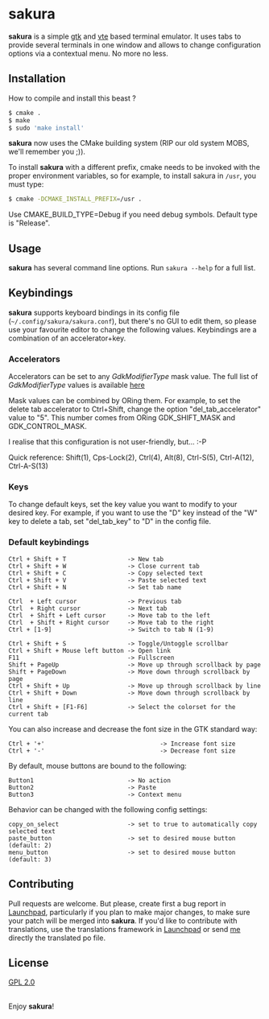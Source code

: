 # sakura

**sakura** is a simple [gtk](http://www.gtk.org) and [vte](https://gitlab.gnome.org/GNOME/vte) based terminal emulator. It uses tabs to provide several terminals in one window and allows to change configuration options via a contextual menu. No more no less.

## Installation

How to compile and install this beast ?

```bash
$ cmake .
$ make
$ sudo 'make install'
```
**sakura** now uses the CMake building system (RIP our old system MOBS, we'll remember you ;)).

To install **sakura** with a different prefix, cmake needs to be invoked with the proper environment
variables, so for example, to install sakura in `/usr`, you must type:

```bash
$ cmake -DCMAKE_INSTALL_PREFIX=/usr .
```

Use CMAKE_BUILD_TYPE=Debug if you need debug symbols. Default type is "Release".


## Usage

**sakura** has several command line options. Run `sakura --help` for a full list.

## Keybindings

**sakura** supports keyboard bindings in its config file (`~/.config/sakura/sakura.conf`), but there's no GUI to edit them, so please use your favourite editor to change the following values. Keybindings are a combination of an accelerator+key.

### Accelerators

Accelerators can be set to any _GdkModifierType_ mask value. The full list of _GdkModifierType_ values is available [here](http://gtk.php.net/manual/en/html/gdk/gdk.enum.modifiertype.html)

Mask values can be combined by ORing them. For example, to set the delete tab accelerator to Ctrl+Shift, change the option "del_tab_accelerator" value to "5". This number comes from ORing GDK_SHIFT_MASK and GDK_CONTROL_MASK.

I realise that this configuration is not user-friendly, but...  :-P

Quick reference: Shift(1), Cps-Lock(2), Ctrl(4), Alt(8), Ctrl-S(5), Ctrl-A(12), Ctrl-A-S(13)

### Keys

To change default keys, set the key value you want to modify to your desired key. For example, if you want to use the "D" key instead of the "W" key to delete a tab, set "del_tab_key" to "D" in the config file.

### Default keybindings

	Ctrl + Shift + T                 -> New tab
	Ctrl + Shift + W                 -> Close current tab
	Ctrl + Shift + C                 -> Copy selected text
	Ctrl + Shift + V                 -> Paste selected text
	Ctrl + Shift + N                 -> Set tab name

	Ctrl  + Left cursor              -> Previous tab
	Ctrl  + Right cursor             -> Next tab
	Ctrl  + Shift + Left cursor      -> Move tab to the left
	Ctrl  + Shift + Right cursor     -> Move tab to the right
	Ctrl + [1-9]                     -> Switch to tab N (1-9)

	Ctrl + Shift + S                 -> Toggle/Untoggle scrollbar
	Ctrl + Shift + Mouse left button -> Open link
	F11                              -> Fullscreen
	Shift + PageUp                   -> Move up through scrollback by page
	Shift + PageDown                 -> Move down through scrollback by page
	Ctrl + Shift + Up                -> Move up through scrollback by line
	Ctrl + Shift + Down              -> Move down through scrollback by line
	Ctrl + Shift + [F1-F6]           -> Select the colorset for the current tab

You can also increase and decrease the font size in the GTK standard way:

	Ctrl + '+'                                -> Increase font size
	Ctrl + '-'                                -> Decrease font size

By default, mouse buttons are bound to the following:

	Button1                          -> No action
	Button2                          -> Paste
	Button3                          -> Context menu

Behavior can be changed with the following config settings:

	copy_on_select                   -> set to true to automatically copy selected text
	paste_button                     -> set to desired mouse button (default: 2)
	menu_button                      -> set to desired mouse button (default: 3)

## Contributing
Pull requests are welcome. But please, create first a bug report in [Launchpad](https://bugs.launchpad.net/sakura), particularly if you plan to make major changes, to make sure your patch will be merged into **sakura**. If you'd like to contribute with translations, use the translations framework in [Launchpad](https://translations.launchpad.net/sakura) or send [me](mailto:dabisu@gmail.com) directly the translated po file.

## License
[GPL 2.0](https://www.gnu.org/licenses/old-licenses/gpl-2.0.en.html)

\
Enjoy **sakura**!
